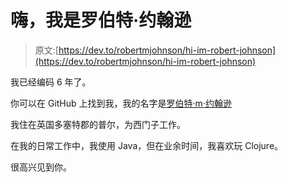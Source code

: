 # 嗨，我是罗伯特·约翰逊

> 原文:[https://dev.to/robertmjohnson/hi-im-robert-johnson](https://dev.to/robertmjohnson/hi-im-robert-johnson)

我已经编码 6 年了。

你可以在 GitHub 上找到我，我的名字是[罗伯特·m·约翰逊](https://github.com/robert-m-johnson)

我住在英国多塞特郡的普尔，为西门子工作。

在我的日常工作中，我使用 Java，但在业余时间，我喜欢玩 Clojure。

很高兴见到你。
